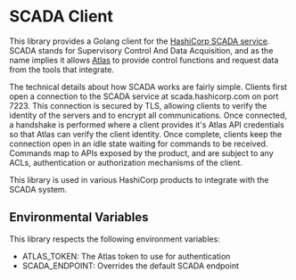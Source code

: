 # SCADA Client

This library provides a Golang client for the [HashiCorp SCADA service](http://scada.hashicorp.com).
SCADA stands for Supervisory Control And Data Acquisition, and as the name implies it allows
[Atlas](https://atlas.hashicorp.com) to provide control functions and request data from the tools that integrate.

The technical details about how SCADA works are fairly simple. Clients first open a connection to
the SCADA service at scada.hashicorp.com on port 7223. This connection is secured by TLS, allowing
clients to verify the identity of the servers and to encrypt all communications. Once connected, a
handshake is performed where a client provides it's Atlas API credentials so that Atlas can verify
the client identity. Once complete, clients keep the connection open in an idle state waiting for
commands to be received. Commands map to APIs exposed by the product, and are subject to any ACLs,
authentication or authorization mechanisms of the client.

This library is used in various HashiCorp products to integrate with the SCADA system.

## Environmental Variables

This library respects the following environment variables:

* ATLAS_TOKEN: The Atlas token to use for authentication
* SCADA_ENDPOINT: Overrides the default SCADA endpoint

